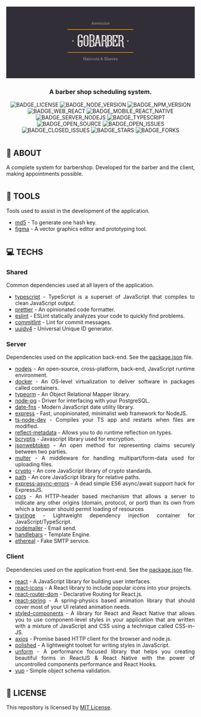 <div align='justify'>

<div align='center'>

![](./layout/img/banner/banner.png)

### **A barber shop scheduling system.**

![BADGE_LICENSE] ![BADGE_NODE_VERSION] ![BADGE_NPM_VERSION] ![BADGE_WEB_REACT] ![BADGE_MOBILE_REACT_NATIVE] ![BADGE_SERVER_NODEJS] ![BADGE_TYPESCRIPT] ![BADGE_OPEN_SOURCE] ![BADGE_OPEN_ISSUES] ![BADGE_CLOSED_ISSUES] ![BADGE_STARS] ![BADGE_FORKS]

</div>

#
## **🔎 ABOUT**

A complete system for barbershop. Developed for the barber and the client, making appointments possible.

#
## **🔨 TOOLS**

Tools used to assist in the development of the application.

- [md5](http://www.md5.cz/) - To generate one hash key.
- [figma](https://www.figma.com/) - A vector graphics editor and prototyping tool. 

#
## **💻 TECHS**

### **Shared**

Common dependencies used at all layers of the application.

- [typescript](https://www.typescriptlang.org/) - TypeScript is a superset of JavaScript that compiles to clean JavaScript output.
- [prettier](https://prettier.io/) - An opinionated code formatter.
- [eslint](https://eslint.org/) - ESLint statically analyzes your code to quickly find problems.
- [commitlint](https://github.com/conventional-changelog/commitlint) - Lint for commit messages.
- [uuidv4](https://www.npmjs.com/package/uuidv4) - Universal Unique ID generator.

### **Server**

Dependencies used on the application back-end. See the [package.json](./packages/server/package.json) file.

- [nodejs](https://nodejs.org/en/) - An open-source, cross-platform, back-end, JavaScript runtime environment.
- [docker](https://www.docker.com/) - An OS-level virtualization to deliver software in packages called containers.
- [typeorm](typeorm) - An Object Relational Mapper library.
- [node-pg](https://node-postgres.com/) - Driver for interfacing with your PostgreSQL.
- [date-fns](https://date-fns.org/) - Modern JavaScript date utility library.
- [express](https://expressjs.com/) - Fast, unopinionated, minimalist web framework for NodeJS.
- [ts-node-dev](https://github.com/whitecolor/ts-node-dev) - Compiles your TS app and restarts when files are modified.
- [reflect-metadata](https://www.npmjs.com/package/reflect-metadata) - Allows you to do runtime reflection on types.
- [bcryptjs](https://www.npmjs.com/package/bcryptjs) - Javascript library used for encryption.
- [jsonwebtoken](https://jwt.io/) - An open method for representing claims securely between two parties.
- [multer](https://www.npmjs.com/package/multer) - A middleware for handling multipart/form-data used for uploading files.
- [crypto](https://www.npmjs.com/package/crypto-js) - An core JavaScript library of crypto standards.
- [path](https://nodejs.org/api/path.html) - An core JavaScript library for relative paths.
- [express-async-errors](https://www.npmjs.com/package/express-async-errors) - A dead simple ES6 async/await support hack for ExpressJS.
- [cors](https://github.com/expressjs/cors) - An HTTP-header based mechanism that allows a server to indicate any other origins (domain, protocol, or port) than its own from which a browser should permit loading of resources
- [tsyringe](https://github.com/microsoft/tsyringe) - Lightweight dependency injection container for JavaScript/TypeScript.
- [nodemailer](https://nodemailer.com/about/) - Email send.
- [handlebars](https://handlebarsjs.com/) - Template Engine.
- [ethereal](https://ethereal.email/) - Fake SMTP service.

### **Client**

Dependencies used on the application front-end. See the [package.json](./packages/client/package.json) file.

- [react](https://reactjs.org/) - A JavaScript library for building user interfaces.
- [react-icons](https://react-icons.github.io/react-icons/) - A React library to include popular icons into your projects.
- [react-router-dom](https://reactrouter.com/web/guides/quick-start) - Declarative Routing for React.js.
- [react-spring](https://www.react-spring.io/) - A spring-physics based animation library that should cover most of your UI related animation needs.
- [styled-components](https://styled-components.com/) - A library for React and React Native that allows you to use component-level styles in your application that are written with a mixture of JavaScript and CSS using a technique called CSS-in-JS.
- [axios](https://github.com/axios/axios) - Promise based HTTP client for the browser and node.js.
- [polished](https://polished.js.org/) - A lightweight toolset for writing styles in JavaScript.
- [unform](https://github.com/Rocketseat/unform) - A performance focused library that helps you creating beautiful forms in ReactJS & React Native with the power of uncontrolled components performance and React Hooks.
- [yup](https://github.com/jquense/yup) - Simple object schema validation.

#
## **📰 LICENSE**

This repository is licensed by [MIT License](./LICENSE).

</div>

<!-- Badges -->

[BADGE_CLOSED_ISSUES]: https://img.shields.io/github/issues-closed/x0n4d0/go-barber?color=red

[BADGE_OPEN_ISSUES]: https://img.shields.io/github/issues/x0n4d0/go-barber?color=green

[BADGE_LICENSE]: https://img.shields.io/github/license/x0n4d0/go-barber

[BADGE_NODE_VERSION]: https://img.shields.io/badge/node-12.19.0-green

[BADGE_NPM_VERSION]: https://img.shields.io/badge/npm-6.14.8-red

[BADGE_WEB_REACT]: https://img.shields.io/badge/web-react-blue

[BADGE_MOBILE_REACT_NATIVE]: https://img.shields.io/badge/mobile-react%20native-blueviolet

[BADGE_SERVER_NODEJS]: https://img.shields.io/badge/server-nodejs-important

[BADGE_STARS]: https://img.shields.io/github/stars/x0n4d0/go-barber?style=social

[BADGE_FORKS]: https://img.shields.io/github/forks/x0n4d0/go-barber?style=social

[BADGE_TYPESCRIPT]: https://badges.frapsoft.com/typescript/code/typescript.png?v=101

[BADGE_OPEN_SOURCE]: https://badges.frapsoft.com/os/v1/open-source.png?v=103

<!-- https://www.figma.com/file/BVhxDUmASvEiDwMqFeQMiG/GoBarber-(Copy)?node-id=34%3A1180

## **ÍNDEX**
  - [PREVIEW](#preview)
  - [FEATURES](#features)
  - [DATABASE](#database)
  - [UI DESIGN](#ui-design)
  - [USING](#using)
  - [CONTRIBUTING](#contributing)
-->
